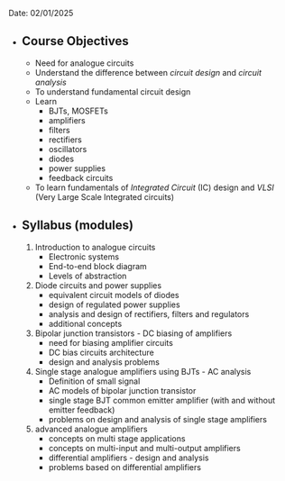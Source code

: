 Date: 02/01/2025
- ## Course Objectives
    - Need for analogue circuits
    - Understand the difference between *circuit design* and *circuit analysis*
    - To understand fundamental circuit design
    - Learn 
        - BJTs, MOSFETs
        - amplifiers
        - filters
        - rectifiers
        - oscillators
        - diodes
        - power supplies 
        - feedback circuits
    - To learn fundamentals of *Integrated Circuit* (IC) design and *VLSI* (Very Large Scale Integrated circuits)
- ## Syllabus (modules)
    1) Introduction to analogue circuits
        - Electronic systems
        - End-to-end block diagram
        - Levels of abstraction
    2) Diode circuits and power supplies
        - equivalent circuit models of diodes
        - design of regulated power supplies
        - analysis and design of rectifiers, filters and regulators
        - additional concepts
    3) Bipolar junction transistors - DC biasing of amplifiers
        - need for biasing amplifier circuits
        - DC bias circuits architecture
        - design and analysis problems
    4) Single stage analogue amplifiers using BJTs - AC analysis
        - Definition of small signal
        - AC models of bipolar junction transistor
        - single stage BJT common emitter amplifier (with and without emitter feedback)
        - problems on design and analysis of single stage amplifiers
    5) advanced analogue amplifiers
        - concepts on multi stage applications
        - concepts on multi-input and multi-output amplifiers
        - differential amplifiers - design and analysis
        - problems based on differential amplifiers

